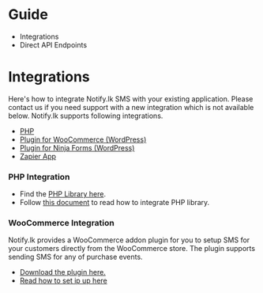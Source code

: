 # Guide

* Integrations
* Direct API Endpoints

# Integrations
Here's how to integrate Notify.lk SMS with your existing application. Please contact us if you need support with a new integration which is not available below.
Notify.lk supports following integrations.

* [PHP](#php-integration)
* [Plugin for WooCommerce (WordPress)](http://github.com/notifylk/notify-php)
* [Plugin for Ninja Forms (WordPress)](http://github.com/notifylk/notify-php)
* [Zapier App](http://github.com/notifylk/notify-php)

### PHP Integration


* Find the [PHP Library here](http://github.com/notifylk/notify-php). 
* Follow [this document](https://github.com/notifylk/notify-php/blob/master/README.md) to read how to integrate PHP library.

### WooCommerce Integration


Notify.lk provides a WooCommerce addon plugin for you to setup SMS for your customers directly from the WooCommerce store. The plugin supports sending SMS for any of purchase events.

* [Download the plugin here.](https://github.com/notifylk/notify-woocommerce)
* [Read how to set ip up here](https://www.notify.lk/blog/notify-lk-integrates-with-woocommerce-enabling-order-update-sending-more-easily/)



